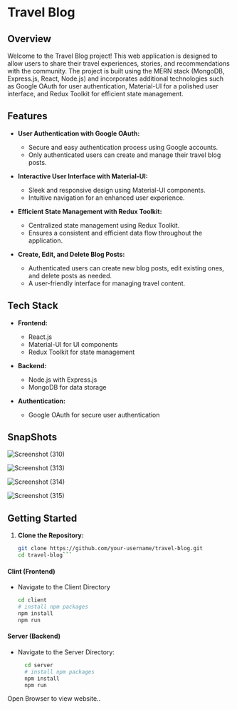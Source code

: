 # Travel Blog

## Overview

Welcome to the Travel Blog project! This web application is designed to allow users to share their travel experiences, stories, and recommendations with the community. The project is built using the MERN stack (MongoDB, Express.js, React, Node.js) and incorporates additional technologies such as Google OAuth for user authentication, Material-UI for a polished user interface, and Redux Toolkit for efficient state management.

## Features

- **User Authentication with Google OAuth:**
  - Secure and easy authentication process using Google accounts.
  - Only authenticated users can create and manage their travel blog posts.

- **Interactive User Interface with Material-UI:**
  - Sleek and responsive design using Material-UI components.
  - Intuitive navigation for an enhanced user experience.

- **Efficient State Management with Redux Toolkit:**
  - Centralized state management using Redux Toolkit.
  - Ensures a consistent and efficient data flow throughout the application.

- **Create, Edit, and Delete Blog Posts:**
  - Authenticated users can create new blog posts, edit existing ones, and delete posts as needed.
  - A user-friendly interface for managing travel content.


## Tech Stack

- **Frontend:**
  - React.js
  - Material-UI for UI components
  - Redux Toolkit for state management

- **Backend:**
  - Node.js with Express.js
  - MongoDB for data storage

- **Authentication:**
  - Google OAuth for secure user authentication
 
## SnapShots
![Screenshot (310)](https://github.com/loki4514/Travel-Blog-/assets/80893814/dde4ca78-6dd7-4c90-a0b4-0df0c996ceb7)

![Screenshot (313)](https://github.com/loki4514/Travel-Blog-/assets/80893814/8e5e95c2-9ff8-445e-b8f3-b0adb044eb42)

![Screenshot (314)](https://github.com/loki4514/Travel-Blog-/assets/80893814/5b9bdfb4-ecb2-44bf-b433-2fa566e3c0af)

![Screenshot (315)](https://github.com/loki4514/Travel-Blog-/assets/80893814/515b2d64-f043-41bb-a854-e4284f60a7de)




 
## Getting Started

1. **Clone the Repository:**
   ```bash
   git clone https://github.com/your-username/travel-blog.git
   cd travel-blog```

  #### Clint (Frontend)
  - Navigate to the Client Directory
      ```bash
      cd client
      # install npm packages
      npm install
      npm run

  #### Server (Backend)
  - Navigate to the Server Directory:
    ```bash
      cd server
      # install npm packages
      npm install
      npm run

Open Browser to view website..

